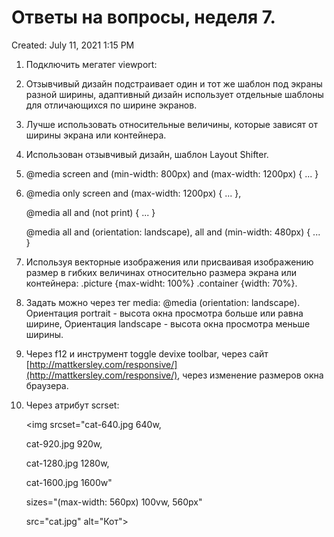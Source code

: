 # Ответы на вопросы, неделя 7.

Created: July 11, 2021 1:15 PM

1. Подключить мегатег viewport: <meta name="viewport" content="width=device-width, initial-scale=1.0">
2. Отзывчивый дизайн подстраивает один и тот же шаблон под экраны разной ширины, адаптивный дизайн использует отдельные шаблоны для отличающихся по ширине экранов.
3. Лучше использовать относительные величины, которые зависят от ширины экрана или контейнера.
4. Использован отзывчивый дизайн, шаблон Layout Shifter.
5. @media screen and (min-width: 800px) and (max-width: 1200px) { ... }
6. @media only screen and (max-width: 1200px) { ... }, 

    @media all and (not print) { ... }

    @media all and (orientation: landscape), all and (min-width: 480px) { ... }

7. Используя векторные изображения или присваивая изображению размер в гибких величинах относительно размера экрана или контейнера: .picture {max-widht: 100%} .container {width: 70%}.
8. Задать можно через тег media: @media (orientation: landscape). Ориентация portrait - высота окна просмотра больше или равна ширине, Ориентация landscape - высота окна просмотра меньше ширины.
9. Через f12 и инструмент toggle devixe toolbar, через сайт [http://mattkersley.com/responsive/](http://mattkersley.com/responsive/), через изменение размеров окна браузера.
10. Через атрибут scrset: 

    <img srcset="cat-640.jpg 640w, 

    cat-920.jpg 920w, 

    cat-1280.jpg 1280w, 

    cat-1600.jpg 1600w" 

    sizes="(max-width: 560px) 100vw, 560px"

    src="cat.jpg" alt="Кот">